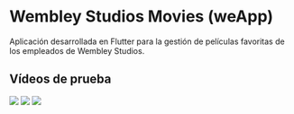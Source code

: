 # Wembley Studios Movies (weApp)

Aplicación desarrollada en Flutter para la gestión de películas favoritas de los empleados de Wembley Studios.

## Vídeos de prueba

![](https://github.com/carlosparra1998/WembleyStudiosMovies/blob/main/readme_raw/1.gif)
![](https://github.com/carlosparra1998/WembleyStudiosMovies/blob/main/readme_raw/2.gif)
![](https://github.com/carlosparra1998/WembleyStudiosMovies/blob/main/readme_raw/3.gif)

